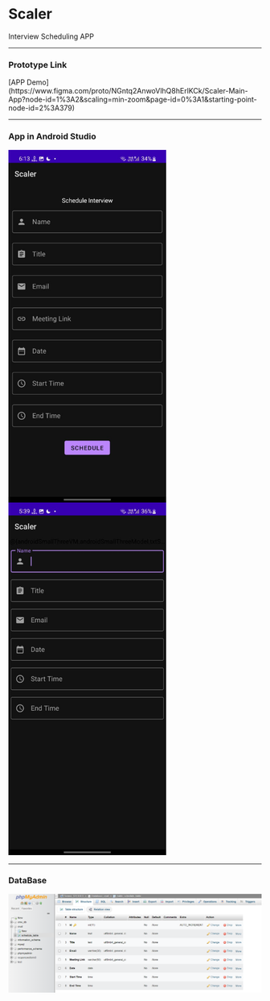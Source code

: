 # Scaler
Interview Scheduling APP

<hr>
<h3 align="left">Prototype Link</h3>
[APP Demo](https://www.figma.com/proto/NGntq2AnwoVlhQ8hErlKCk/Scaler-Main-App?node-id=1%3A2&scaling=min-zoom&page-id=0%3A1&starting-point-node-id=2%3A379)
<hr>
<h3 align="left">App in Android Studio</h3>
<p>
<img align="left" src="https://github.com/akanksha-patil1404/Scaler/blob/main/WhatsApp%20Image%202023-02-23%20at%2021.32.30.jpg" height="700"/>
<img align="ceter" src="https://github.com/akanksha-patil1404/Scaler/blob/main/WhatsApp%20Image%202023-02-23%20at%2021.32.31.jpg" height="700"/>
</p>


<p>
<hr>
<h3 align="left">DataBase</h3>
<img src="https://github.com/akanksha-patil1404/Scaler/blob/main/Screenshot%20(984).png"/>
</p>
